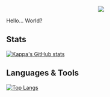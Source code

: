 <p align="center">
  <img src="https://user-images.githubusercontent.com/72104527/148458710-095e20ba-44e2-4cc3-bd22-f46bae3805b1.png">
</p>

Hello... World?

## Stats
[![Kappa's GitHub stats](https://github-readme-stats.vercel.app/api?username=kappq&theme=tokyonight)](https://github.com/anuraghazra/github-readme-stats)

## Languages & Tools
[![Top Langs](https://github-readme-stats.vercel.app/api/top-langs/?username=kappq&theme=tokyonight)](https://github.com/anuraghazra/github-readme-stats)

